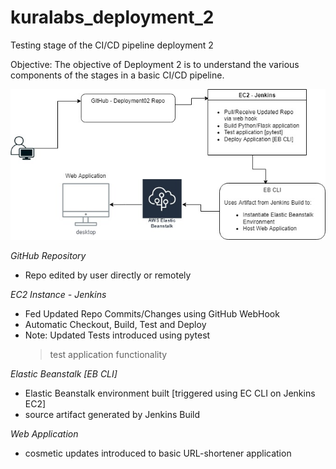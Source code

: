# kuralabs_deployment_2
Testing stage of the CI/CD pipeline deployment 2

Objective: The objective of Deployment 2 is to understand the various components of the stages in a basic CI/CD pipeline. 

![Deployment 02](Kura_Deployment02.jpg)

*GitHub Repository*
- Repo edited by user directly or remotely 

*EC2 Instance - Jenkins*
- Fed Updated Repo Commits/Changes using GitHub WebHook
- Automatic Checkout, Build, Test and Deploy
- Note: Updated Tests introduced using pytest
  > test application functionality

*Elastic Beanstalk [EB CLI]*
- Elastic Beanstalk environment built [triggered using EC CLI on Jenkins EC2] 
- source artifact generated by Jenkins Build

*Web Application*
- cosmetic updates introduced to basic URL-shortener application


